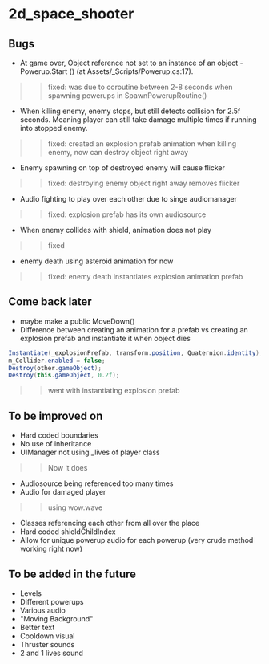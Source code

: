 # 2d_space_shooter

## Bugs  
- At game over, Object reference not set to an instance of an object - Powerup.Start () (at Assets/_Scripts/Powerup.cs:17).  
>> fixed: was due to coroutine between 2-8 seconds when spawning powerups in SpawnPowerupRoutine()  
- When killing enemy, enemy stops, but still detects collision for 2.5f seconds. Meaning player can still take damage multiple times if running into stopped enemy.  
>> fixed: created an explosion prefab animation when killing enemy, now can destroy object right away  
- Enemy spawning on top of destroyed enemy will cause flicker  
>> fixed: destroying enemy object right away removes flicker  
- Audio fighting to play over each other due to singe audiomanager  
>> fixed: explosion prefab has its own audiosource
- When enemy collides with shield, animation does not play  
>> fixed  
- enemy death using asteroid animation for now  
>> fixed: enemy death instantiates explosion animation prefab  

## Come back later  
- maybe make a public MoveDown()  
- Difference between creating an animation for a prefab vs creating an explosion prefab and instantiate it when object dies  
``` csharp
Instantiate(_explosionPrefab, transform.position, Quaternion.identity);
m_Collider.enabled = false;
Destroy(other.gameObject);
Destroy(this.gameObject, 0.2f);
```  
>> went with instantiating explosion prefab  

## To be improved on  
- Hard coded boundaries  
- No use of inheritance  
- UIManager not using _lives of player class  
>> Now it does  
- Audiosource being referenced too many times  
- Audio for damaged player  
>> using wow.wave  
- Classes referencing each other from all over the place  
- Hard coded shieldChildIndex  
- Allow for unique powerup audio for each powerup (very crude method working right now)  

## To be added in the future  
- Levels  
- Different powerups  
- Various audio  
- "Moving Background"  
- Better text 
- Cooldown visual  
- Thruster sounds  
- 2 and 1 lives sound  
